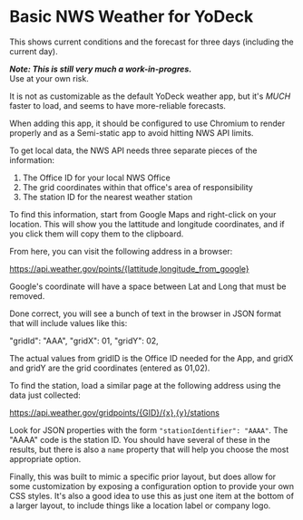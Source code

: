 # Basic NWS Weather for YoDeck

This shows current conditions and the forecast for three days (including the current day).

***Note: This is still very much a work-in-progres.***  
Use at your own risk.

It is not as customizable as the default YoDeck weather app, but it's _MUCH_ faster to load, and seems to have more-reliable forecasts.

When adding this app, it should be configured to use Chromium to render properly and as a Semi-static app to avoid hitting NWS API limits.

To get local data, the NWS API needs three separate pieces of the information:

1. The Office ID for your local NWS Office
2. The grid coordinates within that office's area of responsibility
3. The station ID for the nearest weather station

To find this information, start from Google Maps and right-click on your location. This will show you the lattitude and longitude coordinates, and if you click them will copy them to the clipboard.

From here, you can visit the following address in a browser:

https://api.weather.gov/points/{lattitude,longitude_from_google}

Google's coordinate will have a space between Lat and Long that must be removed.

Done correct, you will see a bunch of text in the browser in JSON format that will include values like this:

   "gridId": "AAA",
	"gridX": 01,
	"gridY": 02,
	
The actual values from gridID is the Office ID needed for the App, and gridX and gridY are the grid coordinates (entered as 01,02).

To find the station, load a similar page at the following address using the data just collected:

https://api.weather.gov/gridpoints/{GID}/{x},{y}/stations

Look for JSON properties with the form `"stationIdentifier": "AAAA"`. The "AAAA" code is the station ID. You should have several of these in the results, but there is also a `name` property that will help you choose the most appropriate option.

Finally, this was built to mimic a specific prior layout, but does allow for some customization by exposing a configuration option to provide your own CSS styles.
It's also a good idea to use this as just one item at the bottom of a larger layout, to include things like a location label or company logo.
